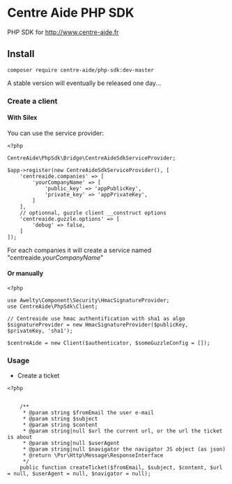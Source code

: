 # Centre Aide PHP SDK

PHP SDK for http://www.centre-aide.fr

## Install

```
composer require centre-aide/php-sdk:dev-master
```
A stable version will eventually be released one day...

### Create a client

#### With Silex

You can use the service provider: 

```
<?php 

CentreAide\PhpSdk\Bridge\CentreAideSdkServiceProvider;

$app->register(new CentreAideSdkServiceProvider(), [
    'centreaide.companies' => [
        'yourCompanyName' => [
            'public_key' => 'appPublicKey',
            'private_key' => 'appPrivateKey',
        ]
    ],
    // optionnal, guzzle client __construct options
    'centreaide.guzzle.options' => [
        'debug' => false,
    ]
]);
```

For each companies it will create a service named "centreaide.*yourCompanyName*"

#### Or manually

```
<?php 

use Awelty\Component\Security\HmacSignatureProvider;
use CentreAide\PhpSdk\Client;

// Centreaide use hmac authentification with sha1 as algo
$signatureProvider = new HmacSignatureProvider($publicKey, $privateKey, 'sha1');

$centreAide = new Client($authenticator, $someGuzzleConfig = []);
```

### Usage

- Create a ticket 
```
<?php 


    /**
     * @param string $fromEmail the user e-mail
     * @param string $subject
     * @param string $content
     * @param string|null $url the current url, or the url the ticket is about
     * @param string|null $userAgent
     * @param string|null $navigator the navigator JS object (as json)
     * @return \Psr\Http\Message\ResponseInterface
     */
    public function createTicket($fromEmail, $subject, $content, $url = null, $userAgent = null, $navigator = null);
```
